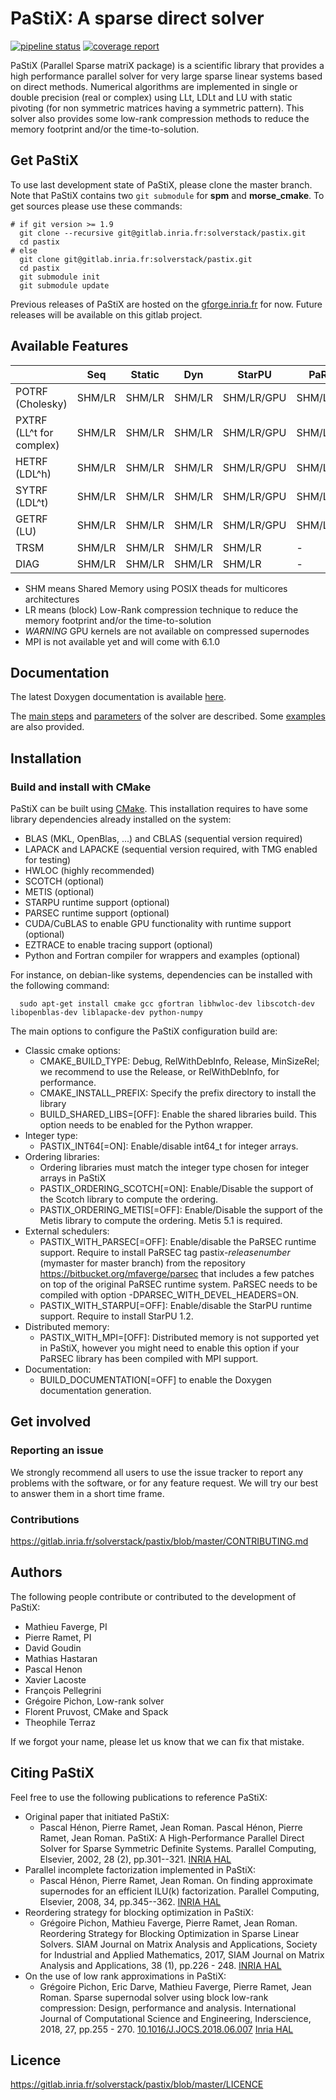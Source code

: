 # PaStiX: A sparse direct solver

[![pipeline status](https://gitlab.inria.fr/solverstack/pastix/badges/master/pipeline.svg)](https://gitlab.inria.fr/solverstack/pastix/pipelines) [![coverage report](https://gitlab.inria.fr/solverstack/pastix/badges/master/coverage.svg)](https://sonarqube.bordeaux.inria.fr/sonarqube/dashboard?id=hiepacs%3Apastix%3Agitlab%3Amaster)

PaStiX (Parallel Sparse matriX package) is a scientific library that provides a
high performance parallel solver for very large sparse linear systems based on
direct methods.  Numerical algorithms are implemented in single or double
precision (real or complex) using LLt, LDLt and LU with static pivoting (for non
symmetric matrices having a symmetric pattern).
This solver also provides some low-rank compression methods to reduce the memory footprint and/or the time-to-solution.

## Get PaStiX

To use last development state of PaStiX, please clone the master
branch. Note that PaStiX contains two `git submodule` for **spm** and **morse_cmake**.
To get sources please use these commands:

    # if git version >= 1.9
      git clone --recursive git@gitlab.inria.fr:solverstack/pastix.git
      cd pastix
    # else
      git clone git@gitlab.inria.fr:solverstack/pastix.git
      cd pastix
      git submodule init
      git submodule update

Previous releases of PaStiX are hosted on the
[gforge.inria.fr](https://gforge.inria.fr/frs/?group_id=186) for now.
Future releases will be available on this gitlab project.

## Available Features

|                         | Seq    | Static | Dyn    | StarPU     | PaRSEC     |
|-------------------------|--------|--------|--------|------------|------------|
| POTRF (Cholesky)        | SHM/LR | SHM/LR | SHM/LR | SHM/LR/GPU | SHM/LR/GPU |
| PXTRF (LL^t for complex)| SHM/LR | SHM/LR | SHM/LR | SHM/LR/GPU | SHM/LR/GPU |
| HETRF (LDL^h)           | SHM/LR | SHM/LR | SHM/LR | SHM/LR/GPU | SHM/LR/GPU |
| SYTRF (LDL^t)           | SHM/LR | SHM/LR | SHM/LR | SHM/LR/GPU | SHM/LR/GPU |
| GETRF (LU)              | SHM/LR | SHM/LR | SHM/LR | SHM/LR/GPU | SHM/LR/GPU |
| TRSM                    | SHM/LR | SHM/LR | SHM/LR | SHM/LR     | -          |
| DIAG                    | SHM/LR | SHM/LR | SHM/LR | SHM/LR     | -          |

* SHM means Shared Memory using POSIX theads for multicores architectures
* LR means (block) Low-Rank compression technique to reduce the memory footprint and/or the time-to-solution
* *WARNING* GPU kernels are not available on compressed supernodes
* MPI is not available yet and will come with 6.1.0

## Documentation

The latest Doxygen documentation is available [here](http://solverstack.gitlabpages.inria.fr/pastix).

The [main steps](http://solverstack.gitlabpages.inria.fr/pastix/group__pastix__users.html) and [parameters](http://solverstack.gitlabpages.inria.fr/pastix/group__pastix__api.html) of the solver are described. Some [examples](http://solverstack.gitlabpages.inria.fr/pastix/group__pastix__examples.html) are also provided.

## Installation

### Build and install with CMake

PaStiX can be built using [CMake](https://cmake.org/). This
installation requires to have some library dependencies already
installed on the system:

* BLAS (MKL, OpenBlas, ...) and CBLAS (sequential version required)
* LAPACK and LAPACKE (sequential version required, with TMG enabled for testing)
* HWLOC (highly recommended)
* SCOTCH (optional)
* METIS (optional)
* STARPU runtime support (optional)
* PARSEC runtime support (optional)
* CUDA/CuBLAS to enable GPU functionality with runtime support (optional)
* EZTRACE to enable tracing support (optional)
* Python and Fortran compiler for wrappers and examples (optional)

For instance, on debian-like systems, dependencies can be installed with the following command:

      sudo apt-get install cmake gcc gfortran libhwloc-dev libscotch-dev libopenblas-dev liblapacke-dev python-numpy

The main options to configure the PaStiX configuration build are:

* Classic cmake options:
  * CMAKE_BUILD_TYPE: Debug, RelWithDebInfo, Release, MinSizeRel; we recommend to use the Release, or RelWithDebInfo, for performance.
  * CMAKE_INSTALL_PREFIX: Specify the prefix directory to install the library
  * BUILD_SHARED_LIBS=[OFF]: Enable the shared libraries build. This option needs to be enabled for the Python wrapper.
* Integer type:
  * PASTIX_INT64[=ON]: Enable/disable int64_t for integer arrays.
* Ordering libraries:
  * Ordering libraries must match the integer type chosen for integer arrays in PaStiX
  * PASTIX_ORDERING_SCOTCH[=ON]: Enable/Disable the support of the Scotch library to compute the ordering.
  * PASTIX_ORDERING_METIS[=OFF]: Enable/Disable the support of the Metis library to compute the ordering. Metis 5.1 is required.
* External schedulers:
  * PASTIX_WITH_PARSEC[=OFF]: Enable/disable the PaRSEC runtime support. Require to install PaRSEC tag pastix-_releasenumber_ (mymaster for master branch) from the repository <https://bitbucket.org/mfaverge/parsec> that includes a few patches on top of the original PaRSEC runtime system. PaRSEC needs to be compiled with option -DPARSEC_WITH_DEVEL_HEADERS=ON.
  * PASTIX_WITH_STARPU[=OFF]: Enable/disable the StarPU runtime support. Require to install StarPU 1.2.
* Distributed memory:
  * PASTIX_WITH_MPI=[OFF]: Distributed memory is not supported yet in PaStiX, however you might need to enable this option if your PaRSEC library has been compiled with MPI support.
* Documentation:
  * BUILD_DOCUMENTATION[=OFF] to enable the Doxygen documentation generation.

## Get involved

### Reporting an issue

We strongly recommend all users to use the issue tracker to report any problems with the software, or for any feature request. We will try our best to answer them in a short time frame.

### Contributions

<https://gitlab.inria.fr/solverstack/pastix/blob/master/CONTRIBUTING.md>

## Authors

The following people contribute or contributed to the development of PaStiX:

* Mathieu Faverge, PI
* Pierre Ramet, PI
* David Goudin
* Mathias Hastaran
* Pascal Henon
* Xavier Lacoste
* François Pellegrini
* Grégoire Pichon, Low-rank solver
* Florent Pruvost, CMake and Spack
* Theophile Terraz

If we forgot your name, please let us know that we can fix that mistake.

## Citing PaStiX

Feel free to use the following publications to reference PaStiX:

* Original paper that initiated PaStiX:
  * Pascal Hénon, Pierre Ramet, Jean Roman. Pascal Hénon, Pierre Ramet, Jean Roman. PaStiX: A High-Performance Parallel Direct Solver for Sparse Symmetric Definite Systems. Parallel Computing, Elsevier, 2002, 28 (2), pp.301--321. [INRIA HAL](https://hal.inria.fr/inria-00346017)
* Parallel incomplete factorization implemented in PaStiX:
  * Pascal Hénon, Pierre Ramet, Jean Roman. On finding approximate supernodes for an efficient ILU(k) factorization. Parallel Computing, Elsevier, 2008, 34, pp.345--362. [INRIA HAL](https://hal.inria.fr/inria-00346018)
* Reordering strategy for blocking optimization in PaStiX:
  * Grégoire Pichon, Mathieu Faverge, Pierre Ramet, Jean Roman. Reordering Strategy for Blocking Optimization in Sparse Linear Solvers. SIAM Journal on Matrix Analysis and Applications, Society for Industrial and Applied Mathematics, 2017, SIAM Journal on Matrix Analysis and Applications, 38 (1), pp.226 - 248. [INRIA HAL](https://hal.inria.fr/hal-01485507v2)
* On the use of low rank approximations in PaStiX:
  * Grégoire Pichon, Eric Darve, Mathieu Faverge, Pierre Ramet, Jean Roman. Sparse supernodal solver using block low-rank compression: Design, performance and analysis. International Journal of Computational Science and Engineering, Inderscience, 2018, 27, pp.255 - 270. [10.1016/J.JOCS.2018.06.007](http://dx.doi.org/10.1016/J.JOCS.2018.06.007) [Inria HAL](https://hal.inria.fr/hal-01824275)

## Licence

<https://gitlab.inria.fr/solverstack/pastix/blob/master/LICENCE>
